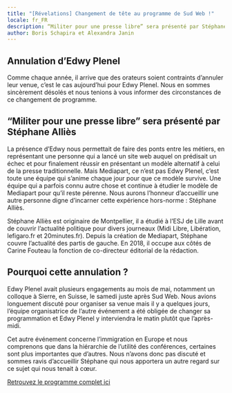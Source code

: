 ```yaml
---
title: "[Révelations] Changement de tête au programme de Sud Web !"
locale: fr_FR
description: “Militer pour une presse libre” sera présenté par Stéphane Alliès
author: Boris Schapira et Alexandra Janin
---
```


## Annulation d’Edwy Plenel

Comme chaque année, il arrive que des orateurs soient contraints d’annuler leur venue, c’est le cas aujourd’hui pour Edwy Plenel. Nous en sommes sincèrement désolés et nous tenions à vous informer des circonstances de ce changement de programme.

## “Militer pour une presse libre” sera présenté par Stéphane Alliès

La présence d’Edwy nous permettait de faire des ponts entre les métiers, en représentant une personne qui a lancé un site web auquel on prédisait un échec et pour finalement réussir en présentant un modèle alternatif à celui de la presse traditionnelle. Mais Mediapart, ce n’est pas Edwy Plenel, c’est toute une équipe qui s’anime chaque jour pour que ce modèle survive. Une équipe qui a parfois connu autre chose et continue à étudier le modèle de Mediapart pour qu’il reste pérenne. Nous aurons l’honneur d’accueillir une autre personne digne d’incarner cette expérience hors-norme : Stéphane Alliès.

Stéphane Alliès est originaire de Montpellier, il a étudié à l’ESJ de Lille avant de couvrir l’actualité politique pour divers journeaux (Midi Libre, Libération, lefigaro.fr et 20minutes.fr). Depuis la création de Mediapart, Stéphane couvre l’actualité des partis de gauche. En 2018, il occupe aux côtés de Carine Fouteau la fonction de co-directeur éditorial de la rédaction.

## Pourquoi cette annulation ?

Edwy Plenel avait plusieurs engagements au mois de mai, notamment un colloque à Sierre, en Suisse, le samedi juste après Sud Web. Nous avions longuement discuté pour organiser sa venue mais il y a quelques jours, l’équipe organisatrice de l’autre événement a été obligée de changer sa programmation et Edwy Plenel y interviendra le matin plutôt que l’après-midi.

Cet autre événement concerne l’immigration en Europe et nous comprenons que dans la hiérarchie de l’utilité des conférences, certaines sont plus importantes que d’autres. Nous n’avons donc pas discuté et sommes ravis d’accueillir Stéphane qui nous apportera un autre regard sur ce sujet qui nous tenait à cœur.

[Retrouvez le programme complet ici](https://sudweb.fr/2018/programme/)
